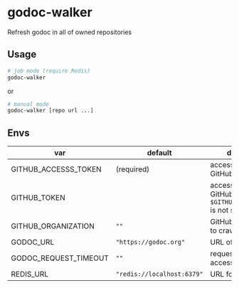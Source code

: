 # godoc-walker
Refresh godoc in all of owned repositories

## Usage

```bash
# job mode (require Redis)
godoc-walker
```

or

```bash
# manual mode
godoc-walker [repo url ...]
```

## Envs

var | default | description | example
-- | -- | -- | --
GITHUB_ACCESSS_TOKEN | (required) | accesss token for GitHub |
GITHUB_TOKEN | | access token for GitHub (when `$GITHUB_ACCESS_TOKEN` is not set) |
GITHUB_ORGANIZATION | `""` | GitHub organization to crawl repositories | wantedly
GODOC_URL | `"https://godoc.org"` | URL of godoc | https://godoc.401.jp
GODOC_REQUEST_TIMEOUT | `""` | request timeout to access to godoc | 5m
REDIS_URL | `"redis://localhost:6379"` | URL for Redis | redis://redis:6379/1
